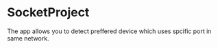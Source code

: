 # SocketProject
The app allows you to detect preffered device which uses spcific port in same network.
